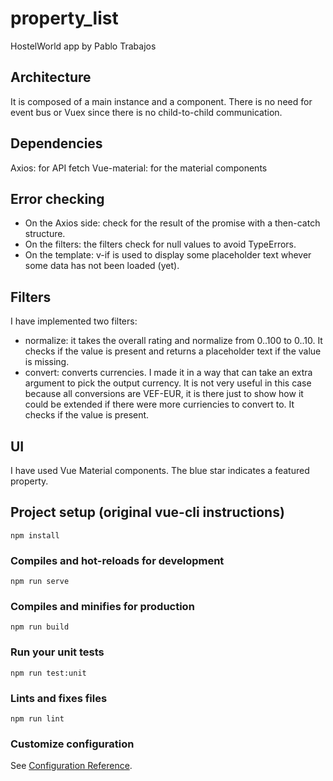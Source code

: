 # property_list
HostelWorld app by Pablo Trabajos

## Architecture
It is composed of a main instance and a component. There is no need for event bus or Vuex since there is no child-to-child communication.

## Dependencies
Axios: for API fetch
Vue-material: for the material components

## Error checking
- On the Axios side: check for the result of the promise with a then-catch structure.
- On the filters: the filters check for null values to avoid TypeErrors.
- On the template: v-if is used to display some placeholder text whever some data has not been loaded (yet).

## Filters
I have implemented two filters:
- normalize: it takes the overall rating and normalize from 0..100 to 0..10. It checks if the value is present and returns a placeholder text if the value is missing.
- convert: converts currencies. I made it in a way that can take an extra argument to pick the output currency. It is not very useful in this case because all conversions are VEF-EUR, it is there just to show how it could be extended if there were more curriencies to convert to. It checks if the value is present.

## UI
I have used Vue Material components. The blue star indicates a featured property.

## Project setup (original vue-cli instructions)
```
npm install
```

### Compiles and hot-reloads for development
```
npm run serve
```

### Compiles and minifies for production
```
npm run build
```

### Run your unit tests
```
npm run test:unit
```

### Lints and fixes files
```
npm run lint
```

### Customize configuration
See [Configuration Reference](https://cli.vuejs.org/config/).

